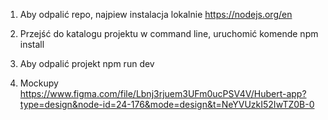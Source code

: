 1. Aby odpalić repo, najpiew instalacja lokalnie https://nodejs.org/en
2. Przejść do katalogu projektu w command line, uruchomić komende npm install
3. Aby odpalić projekt npm run dev

4. Mockupy
https://www.figma.com/file/Lbnj3rjuem3UFm0ucPSV4V/Hubert-app?type=design&node-id=24-176&mode=design&t=NeYVUzkI52IwTZ0B-0
